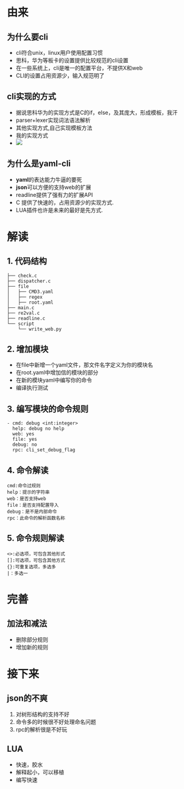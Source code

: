 # 由来

## 为什么要cli

* cli符合unix，linux用户使用配置习惯 
* 思科，华为等板卡的设置提供比较规范的cli设置
* 在一些系统上，cli是唯一的配置平台，不提供X和web 
* CLI的设置占用资源少，输入规范明了



## cli实现的方式

* 据说思科华为的实现方式是C的if，else，及其庞大，形成模板，我汗
* parser+lexer实现词法语法解析
* 其他实现方式,自己实现模板方法
* 我的实现方式  
* ![](/blog/img/w/test.png)




## 为什么是yaml-cli

* **yaml**的表达能力牛逼的要死 
* **json**可以方便的支持web的扩展
* readline提供了强有力的扩展API 
* C 提供了快速的，占用资源少的实现方式.
* LUA插件也许是未来的最好是先方式.  



# 解读

## 1. 代码结构


    ├── check.c
    ├── dispatcher.c
    ├── file
    │   ├── CMD3.yaml
    │   ├── regex
    │   ├── root.yaml
    ├── main.c
    ├── re2val.c
    ├── readline.c
    └── script
        └── write_web.py


## 2. 增加模块 

* 在file中新增一个yaml文件，那文件名字定义为你的模块名
* 在root.yaml中增加信的模块的部分 
* 在新的模块yaml中编写你的命令
* 编译执行测试
	


## 3. 编写模块的命令规则 

    - cmd: debug <int:integer>
      help: debug no help
      web: yes
      file: yes
      debug: no
      rpc: cli_set_debug_flag
	
	

## 4. 命令解读 

    cmd:命令过规则
    help：提示的字符串
    web：是否支持web
    file：是否支持配置导入
    debug：是不是内部命令
    rpc：此命令的解析函数名称

## 5. 命令规则解读


    <>:必选项，可包含其他形式
    []:可选项，可包含其他方式
    {}:可重复选项，多选多
    |：多选一


# 完善

## 加法和减法 
    
* 删除部分规则
* 增加新的规则

# 接下来


## json的不爽

1. 对树形结构的支持不好 
2. 命令多的时候很不好处理命名问题
3. rpc的解析很是不好玩



## LUA

* 快速，胶水
* 解释起小，可以移植
* 编写快速
